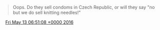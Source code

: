 > Oops\. Do they sell condoms in Czech Republic, or will they say "no but we do sell knitting needles\!"

<img src="../../media/tweet.ico" width="12" /> [Fri May 13 06:51:08 +0000 2016](https://twitter.com/DromerDenker/status/731013895616405504)
